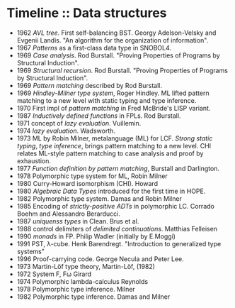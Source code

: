 # Timeline :: Data structures

- 1962 *AVL tree*. First self-balancing BST. Georgy Adelson-Velsky and Evgenii Landis. "An algorithm for the organization of information".
- 1967 *Patterns* as a first-class data type in SNOBOL4.
- 1969 *Case analysis*. Rod Burstall. "Proving Properties of Programs by Structural Induction".
- 1969 *Structural recursion*. Rod Burstall. "Proving Properties of Programs by Structural Induction".
- 1969 *Pattern matching* described by Rod Burstall.
- 1969 *Hindley-Milner type system*, Roger Hindley. ML lifted pattern matching to a new level with static typing and type inference.
- 1970 First impl of *pattern matching* in Fred McBride's LISP variant.
- 1987 *Inductively defined functions* in FPLs. Rod Burstall.
- 1971 concept of *lazy evaluation*. Vuillemin.
- 1974 *lazy evaluation*. Wadsworth.
- 1973 ML by Robin Milner, metalanguage (ML) for LCF. *Strong static typing*, *type inference*, brings pattern matching to a new level. CHI relates ML-style pattern matching to case analysis and proof by exhaustion.
- 1977 *Function definition by pattern matching*, Burstall and Darlington.
- 1978 Polymorphic type system for ML, Robin Milner
- 1980 Curry-Howard isomorphism (CHI). Howard
- 1980 *Algebraic Data Types* introduced for the first time in HOPE.
- 1982 Polymorphic type system. Damas and Robin Milner
- 1985 Encoding of *strictly-positive ADTs* in polymorphic LC. Corrado Boehm and Alessandro Berarducci.
- 1987 *uniquenss types* in Clean. Brus et al.
- 1988 control delimiters of *delimited continuations*. Matthias Felleisen
- 1990 *monads* in FP. Philip Wadler (initially by E.Moggi)
- 1991 PST, λ-cube. Henk Barendregt. "Introduction to generalized type systems"
- 1996 Proof-carrying code. George Necula and Peter Lee.
- 1973 Martin-Löf type theory, Martin-Löf, (1982)
- 1972 System F, Fω Girard
- 1974 Polymorphic lambda-calculus Reynolds
- 1978 Polymorphic type inference. Milner
- 1982 Polymorphic type inference. Damas and Milner
